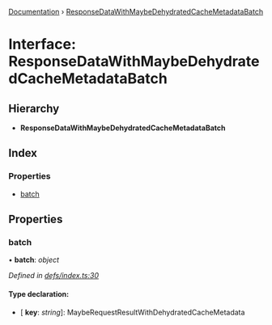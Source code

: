 [Documentation](../README.md) › [ResponseDataWithMaybeDehydratedCacheMetadataBatch](responsedatawithmaybedehydratedcachemetadatabatch.md)

# Interface: ResponseDataWithMaybeDehydratedCacheMetadataBatch

## Hierarchy

* **ResponseDataWithMaybeDehydratedCacheMetadataBatch**

## Index

### Properties

* [batch](responsedatawithmaybedehydratedcachemetadatabatch.md#batch)

## Properties

###  batch

• **batch**: *object*

*Defined in [defs/index.ts:30](https://github.com/badbatch/graphql-box/blob/9b69bf3/packages/server/src/defs/index.ts#L30)*

#### Type declaration:

* \[ **key**: *string*\]: MaybeRequestResultWithDehydratedCacheMetadata
